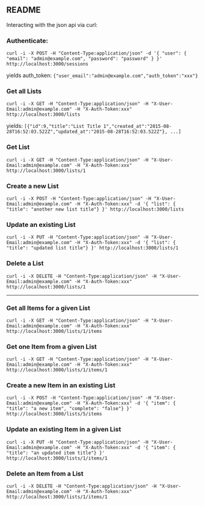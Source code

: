 ## README

Interacting with the json api via curl:

### Authenticate:

```curl -i -X POST -H "Content-Type:application/json" -d '{ "user": { "email": "admin@example.com", "password": "password" } }' http://localhost:3000/sessions```

  yields auth_token: ```{"user_email":"admin@example.com","auth_token":"xxx"}```

### Get all Lists

```curl -i -X GET -H "Content-Type:application/json" -H "X-User-Email:admin@example.com" -H "X-Auth-Token:xxx" http://localhost:3000/lists```

  yields: ```[{"id":9,"title":"List Title 1","created_at":"2015-08-28T16:52:03.522Z","updated_at":"2015-08-28T16:52:03.522Z"}, ...]```

### Get List

```curl -i -X GET -H "Content-Type:application/json" -H "X-User-Email:admin@example.com" -H "X-Auth-Token:xxx" http://localhost:3000/lists/1```

### Create a new List

```curl -i -X POST -H "Content-Type:application/json" -H "X-User-Email:admin@example.com" -H "X-Auth-Token:xxx" -d '{ "list": { "title": "another new list title"} }' http://localhost:3000/lists```

### Update an existing List

```curl -i -X PUT -H "Content-Type:application/json" -H "X-User-Email:admin@example.com" -H "X-Auth-Token:xxx" -d '{ "list": { "title": "updated list title"} }' http://localhost:3000/lists/1```

### Delete a List

```curl -i -X DELETE -H "Content-Type:application/json" -H "X-User-Email:admin@example.com" -H "X-Auth-Token:xxx" http://localhost:3000/lists/1```

----

### Get all Items for a given List

```curl -i -X GET -H "Content-Type:application/json" -H "X-User-Email:admin@example.com" -H "X-Auth-Token:xxx" http://localhost:3000/lists/1/items```

### Get one Item from a given List

```curl -i -X GET -H "Content-Type:application/json" -H "X-User-Email:admin@example.com" -H "X-Auth-Token:xxx" http://localhost:3000/lists/1/items/1```

### Create a new Item in an existing List

```curl -i -X POST -H "Content-Type:application/json" -H "X-User-Email:admin@example.com" -H "X-Auth-Token:xxx" -d '{ "item": { "title": "a new item", "complete": "false"} }' http://localhost:3000/lists/5/items```

### Update an existing Item in a given List

```curl -i -X PUT -H "Content-Type:application/json" -H "X-User-Email:admin@example.com" -H "X-Auth-Token:xxx" -d '{ "item": { "title": "an updated item title"} }' http://localhost:3000/lists/1/items/1```

### Delete an Item from a List

```curl -i -X DELETE -H "Content-Type:application/json" -H "X-User-Email:admin@example.com" -H "X-Auth-Token:xxx" http://localhost:3000/lists/1/items/1```